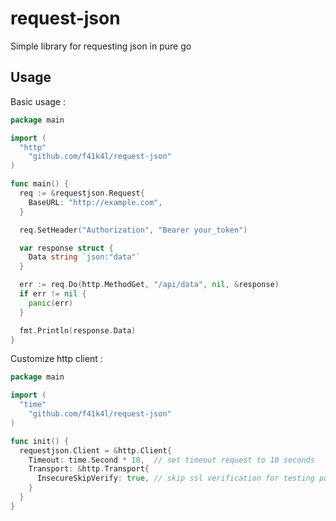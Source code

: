 # request-json

Simple library for requesting json in pure go

## Usage

Basic usage :

```go
package main

import (
  "http"
	"github.com/f41k4l/request-json"
)

func main() {
  req := &requestjson.Request{
    BaseURL: "http://example.com",
  }

  req.SetHeader("Authorization", "Bearer your_token")

  var response struct {
    Data string `json:"data"`
  }

  err := req.Do(http.MethodGet, "/api/data", nil, &response)
  if err != nil {
    panic(err)
  }

  fmt.Println(response.Data)
}
```

Customize http client :

```go
package main

import (
  "time"
	"github.com/f41k4l/request-json"
)

func init() {
  requestjson.Client = &http.Client{
    Timeout: time.Second * 10,  // set timeout request to 10 seconds
    Transport: &http.Transport{
      InsecureSkipVerify: true, // skip ssl verification for testing purposes
    }
  }
}
```
